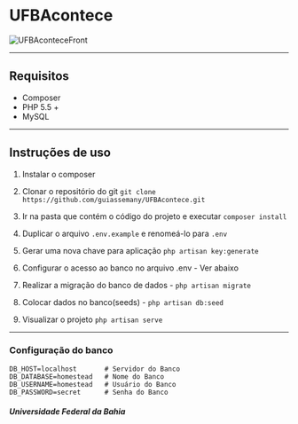 # UFBAcontece

![UFBAconteceFront](https://raw.github.com/guiassemany/UFBAcontece/master/Documentação/imagens/frontend.png)

---
## Requisitos
* Composer
* PHP 5.5 +
* MySQL


---
## Instruções de uso

1. Instalar o composer

2. Clonar o repositório do git `git clone https://github.com/guiassemany/UFBAcontece.git`

3. Ir na pasta que contém o código do projeto e executar `composer install`

4. Duplicar o arquivo `.env.example` e renomeá-lo para `.env`

5. Gerar uma nova chave para aplicação `php artisan key:generate`

6. Configurar o acesso ao banco no arquivo .env - Ver abaixo

7. Realizar a migração do banco de dados - `php artisan migrate`

8. Colocar dados no banco(seeds) - `php artisan db:seed`

9. Visualizar o projeto `php artisan serve`


---
### Configuração do banco
```
DB_HOST=localhost       # Servidor do Banco
DB_DATABASE=homestead   # Nome do Banco
DB_USERNAME=homestead   # Usuário do Banco
DB_PASSWORD=secret      # Senha do Banco
```

##### Universidade Federal da Bahia
